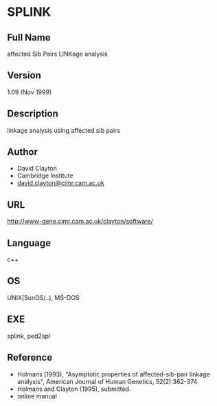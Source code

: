 # SPLINK

## Full Name
affected Sib Pairs LINKage analysis

## Version
1.09 (Nov 1999)

## Description
linkage analysis using affected sib pairs

## Author
* David Clayton
* Cambridge Institute
* david.clayton@cimr.cam.ac.uk

## URL
http://www-gene.cimr.cam.ac.uk/clayton/software/

## Language
c++

## OS
UNIX(SunOS/..), MS-DOS

## EXE
splink, ped2spl

## Reference
* Holmans (1993), "Asymptotic properties of affected-sib-pair linkage analysis", American Journal of Human Genetics, 52(2):362-374
* Holmans and Clayton (1995), submitted.
* online manual